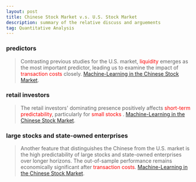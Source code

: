```yaml
---
layout: post 
title: Chinese Stock Market v.s. U.S. Stock Market 
description: summary of the relative discuss and arguements  
tag: Quantitative Analysis
---
```


### predictors 
>Contrasting previous studies for the U.S. market, <font color=red>liquidity</font> emerges as the
>most important predictor, leading us to examine the impact of <font color=red>transaction costs</font> closely.
>[Machine-Learning in the Chinese Stock Market](https://doi.org/10.1016/j.jfineco.2021.08.017).

### retail investors
>The retail investors' dominating presence positively affects <font color=red>short-term predictability</font>, 
>particularly for <font color=red> small stocks </font>. 
>[Machine-Learning in the Chinese Stock Market](https://doi.org/10.1016/j.jfineco.2021.08.017).

### large stocks and state-owned enterprises
>Another feature that distinguishes the Chinese from the U.S. market is the high 
>predictability of large stocks and state-owned enterprises over longer horizons. 
>The out-of-sample performance remains economically significant 
>after <font color=red> transaction costs</font>.
>[Machine-Learning in the Chinese Stock Market](https://doi.org/10.1016/j.jfineco.2021.08.017).